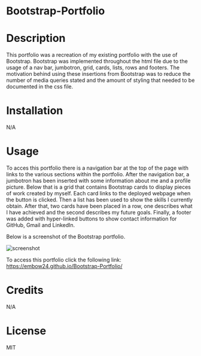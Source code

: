 # Bootstrap-Portfolio

# Description
This portfolio was a recreation of my existing portfolio with the use of Bootstrap. Bootstrap was implemented throughout the html file due to the usage of a nav bar, jumbotron, grid, cards, lists, rows and footers. The motivation behind using these insertions from Bootstrap was to reduce the number of media queries stated and the amount of styling that needed to be documented in the css file.

# Installation
N/A

# Usage
To acces this portfolio there is a navigation bar at the top of the page with links to the various sections within the portfolio. After the navigation bar, a jumbotron has been inserted with some information about me and a profile picture. Below that is a grid that contains Bootstrap cards to display pieces of work created by myself. Each card links to the deployed webpage when the button is clicked. Then a list has been used to show the skills I currently obtain. After that, two cards have been placed in a row, one describes what I have achieved and the second describes my future goals. Finally, a footer was added with hyper-linked buttons to show contact information for GitHub, Gmail and LinkedIn.

Below is a screenshot of the Bootstrap portfolio. 

![screenshot](images/screenshot.png)


To access this portfolio click the following link: https://embow24.github.io/Bootstrap-Portfolio/ 

# Credits
N/A

# License
MIT
